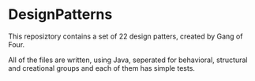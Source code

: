 # DesignPatterns

This reposiztory contains a set of 22 design patters, created by Gang of Four.

All of the files are written, using Java, seperated for behavioral, structural and creational groups and each of them has simple tests.
